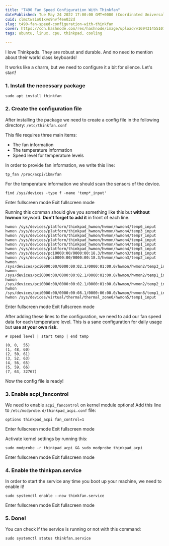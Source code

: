 ```yaml
---
title: "T490 Fan Speed Configuration With Thinkfan"
datePublished: Tue May 24 2022 17:00:00 GMT+0000 (Coordinated Universal Time)
cuid: clmctws1o01xvo9nvf4ee032d
slug: t490-fan-speed-configuration-with-thinkfan
cover: https://cdn.hashnode.com/res/hashnode/image/upload/v1694314551074/c89b379e-dd86-4f6e-8406-35102b774682.jpeg
tags: ubuntu, linux, cpu, thinkpad, cooling

---
```



I love Thinkpads. They are robust and durable. And no need to mention about their world class keyboards!

It works like a charm, but we need to configure it a bit for silence. Let's start!

### 1\. Install the necessary package  

```
sudo apt install thinkfan
```


### [](https://dev.to/uguremirmustafa/thinkpad-l14-fan-speed-configuration-with-thinkfan-4ch5#2-create-the-configuration-file)2\. Create the configuration file

After installing the package we need to create a config file in the following directory: `/etc/thinkfan.conf`

This file requires three main items:

-   The fan information
-   The temperature information
-   Speed level for temperature levels

In order to provide fan information, we write this line:

`tp_fan /proc/acpi/ibm/fan`

For the temperature information we should scan the sensors of the device.  

```
find /sys/devices -type f -name 'temp*_input'
```

Enter fullscreen mode Exit fullscreen mode

Running this comman should give you something like this but **without hwmon** keyword. **Don't forget to add it** in front of each line.  

```
hwmon /sys/devices/platform/thinkpad_hwmon/hwmon/hwmon4/temp6_input
hwmon /sys/devices/platform/thinkpad_hwmon/hwmon/hwmon4/temp3_input
hwmon /sys/devices/platform/thinkpad_hwmon/hwmon/hwmon4/temp7_input
hwmon /sys/devices/platform/thinkpad_hwmon/hwmon/hwmon4/temp4_input
hwmon /sys/devices/platform/thinkpad_hwmon/hwmon/hwmon4/temp1_input
hwmon /sys/devices/platform/thinkpad_hwmon/hwmon/hwmon4/temp5_input
hwmon /sys/devices/pci0000:00/0000:00:18.3/hwmon/hwmon3/temp1_input
hwmon /sys/devices/pci0000:00/0000:00:18.3/hwmon/hwmon3/temp2_input
hwmon /sys/devices/pci0000:00/0000:00:02.1/0000:01:00.0/hwmon/hwmon2/temp3_input
hwmon /sys/devices/pci0000:00/0000:00:02.1/0000:01:00.0/hwmon/hwmon2/temp1_input
hwmon /sys/devices/pci0000:00/0000:00:02.1/0000:01:00.0/hwmon/hwmon2/temp2_input
hwmon /sys/devices/pci0000:00/0000:00:08.1/0000:06:00.0/hwmon/hwmon8/temp1_input
hwmon /sys/devices/virtual/thermal/thermal_zone0/hwmon5/temp1_input
```

Enter fullscreen mode Exit fullscreen mode

After adding these lines to the configuration, we need to add our fan speed data for each temperature level. This is a sane configuration for daily usage but **use at your own risk.**  

```
# speed level | start temp | end temp

(0, 0,  55)
(1, 48, 60)
(2, 50, 61)
(3, 52, 63)
(4, 56, 65)
(5, 59, 66)
(7, 63, 32767)
```

Now the config file is ready!

### 3\. Enable acpi\_fancontrol

We need to enable `acpi_fancontrol` on kernel module options! Add this line to `/etc/modprobe.d/thinkpad_acpi.conf` file:  

```
options thinkpad_acpi fan_control=1
```

Enter fullscreen mode Exit fullscreen mode

Activate kernel settings by running this:  

```
sudo modprobe -r thinkpad_acpi && sudo modprobe thinkpad_acpi
```

Enter fullscreen mode Exit fullscreen mode

### 4\. Enable the thinkpan.service

In order to start the service any time you boot up your machine, we need to enable it!  

```
sudo systemctl enable --now thinkfan.service
```

Enter fullscreen mode Exit fullscreen mode

### 5\. Done!

You can check if the service is running or not with this command:  

```
sudo systemctl status thinkfan.service
```